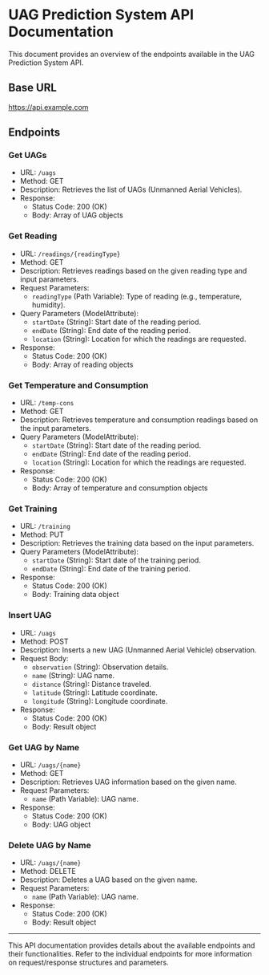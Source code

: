 # UAG Prediction System API Documentation

This document provides an overview of the endpoints available in the UAG Prediction System API.

## Base URL
https://api.example.com


## Endpoints

### Get UAGs
- URL: `/uags`
- Method: GET
- Description: Retrieves the list of UAGs (Unmanned Aerial Vehicles).
- Response:
  - Status Code: 200 (OK)
  - Body: Array of UAG objects

### Get Reading
- URL: `/readings/{readingType}`
- Method: GET
- Description: Retrieves readings based on the given reading type and input parameters.
- Request Parameters:
  - `readingType` (Path Variable): Type of reading (e.g., temperature, humidity).
- Query Parameters (ModelAttribute):
  - `startDate` (String): Start date of the reading period.
  - `endDate` (String): End date of the reading period.
  - `location` (String): Location for which the readings are requested.
- Response:
  - Status Code: 200 (OK)
  - Body: Array of reading objects

### Get Temperature and Consumption
- URL: `/temp-cons`
- Method: GET
- Description: Retrieves temperature and consumption readings based on the input parameters.
- Query Parameters (ModelAttribute):
  - `startDate` (String): Start date of the reading period.
  - `endDate` (String): End date of the reading period.
  - `location` (String): Location for which the readings are requested.
- Response:
  - Status Code: 200 (OK)
  - Body: Array of temperature and consumption objects

### Get Training
- URL: `/training`
- Method: PUT
- Description: Retrieves the training data based on the input parameters.
- Query Parameters (ModelAttribute):
  - `startDate` (String): Start date of the training period.
  - `endDate` (String): End date of the training period.
- Response:
  - Status Code: 200 (OK)
  - Body: Training data object

### Insert UAG
- URL: `/uags`
- Method: POST
- Description: Inserts a new UAG (Unmanned Aerial Vehicle) observation.
- Request Body:
  - `observation` (String): Observation details.
  - `name` (String): UAG name.
  - `distance` (String): Distance traveled.
  - `latitude` (String): Latitude coordinate.
  - `longitude` (String): Longitude coordinate.
- Response:
  - Status Code: 200 (OK)
  - Body: Result object

### Get UAG by Name
- URL: `/uags/{name}`
- Method: GET
- Description: Retrieves UAG information based on the given name.
- Request Parameters:
  - `name` (Path Variable): UAG name.
- Response:
  - Status Code: 200 (OK)
  - Body: UAG object

### Delete UAG by Name
- URL: `/uags/{name}`
- Method: DELETE
- Description: Deletes a UAG based on the given name.
- Request Parameters:
  - `name` (Path Variable): UAG name.
- Response:
  - Status Code: 200 (OK)
  - Body: Result object

---

This API documentation provides details about the available endpoints and their functionalities. Refer to the individual endpoints for more information on request/response structures and parameters.
